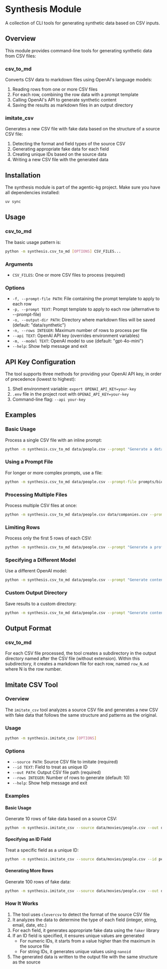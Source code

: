 # Synthesis Module

A collection of CLI tools for generating synthetic data based on CSV inputs.

## Overview

This module provides command-line tools for generating synthetic data from CSV files:

### csv_to_md

Converts CSV data to markdown files using OpenAI's language models:

1. Reading rows from one or more CSV files
2. For each row, combining the row data with a prompt template
3. Calling OpenAI's API to generate synthetic content
4. Saving the results as markdown files in an output directory

### imitate_csv

Generates a new CSV file with fake data based on the structure of a source CSV file:

1. Detecting the format and field types of the source CSV
2. Generating appropriate fake data for each field
3. Creating unique IDs based on the source data
4. Writing a new CSV file with the generated data

## Installation

The synthesis module is part of the agentic-kg project. Make sure you have all dependencies installed:

```bash
uv sync
```

## Usage

### csv_to_md

The basic usage pattern is:

```bash
python -m synthesis.csv_to_md [OPTIONS] CSV_FILES...
```

### Arguments

- `CSV_FILES`: One or more CSV files to process (required)

### Options

- `-f, --prompt-file PATH`: File containing the prompt template to apply to each row
- `-p, --prompt TEXT`: Prompt template to apply to each row (alternative to --prompt-file)
- `-o, --output-dir PATH`: Directory where markdown files will be saved (default: "data/synthetic")
- `-n, --rows INTEGER`: Maximum number of rows to process per file
- `--api TEXT`: OpenAI API key (overrides environment variables)
- `-m, --model TEXT`: OpenAI model to use (default: "gpt-4o-mini")
- `--help`: Show help message and exit

## API Key Configuration

The tool supports three methods for providing your OpenAI API key, in order of precedence (lowest to highest):

1. Shell environment variable: `export OPENAI_API_KEY=your-key`
2. `.env` file in the project root with `OPENAI_API_KEY=your-key`
3. Command-line flag: `--api your-key`

## Examples

### Basic Usage

Process a single CSV file with an inline prompt:

```bash
python -m synthesis.csv_to_md data/people.csv --prompt "Generate a detailed biography for this person."
```

### Using a Prompt File

For longer or more complex prompts, use a file:

```bash
python -m synthesis.csv_to_md data/people.csv --prompt-file prompts/biography.txt
```

### Processing Multiple Files

Process multiple CSV files at once:

```bash
python -m synthesis.csv_to_md data/people.csv data/companies.csv --prompt-file prompts/description.txt
```

### Limiting Rows

Process only the first 5 rows of each CSV:

```bash
python -m synthesis.csv_to_md data/people.csv --prompt "Generate a profile." --rows 5
```

### Specifying a Different Model

Use a different OpenAI model:

```bash
python -m synthesis.csv_to_md data/people.csv --prompt "Generate content." --model gpt-4
```

### Custom Output Directory

Save results to a custom directory:

```bash
python -m synthesis.csv_to_md data/people.csv --prompt "Generate content." --output-dir results/generated
```

## Output Format

### csv_to_md

For each CSV file processed, the tool creates a subdirectory in the output directory named after the CSV file (without extension). Within this subdirectory, it creates a markdown file for each row, named `row_N.md` where N is the row number.

## Imitate CSV Tool

### Overview

The `imitate_csv` tool analyzes a source CSV file and generates a new CSV with fake data that follows the same structure and patterns as the original.

### Usage

```bash
python -m synthesis.imitate_csv [OPTIONS]
```

### Options

- `--source PATH`: Source CSV file to imitate (required)
- `--id TEXT`: Field to treat as unique ID
- `--out PATH`: Output CSV file path (required)
- `--rows INTEGER`: Number of rows to generate (default: 10)
- `--help`: Show help message and exit

### Examples

#### Basic Usage

Generate 10 rows of fake data based on a source CSV:

```bash
python -m synthesis.imitate_csv --source data/movies/people.csv --out data/synthetic/fake_people.csv
```

#### Specifying an ID Field

Treat a specific field as a unique ID:

```bash
python -m synthesis.imitate_csv --source data/movies/people.csv --id personId --out data/synthetic/fake_people.csv
```

#### Generating More Rows

Generate 100 rows of fake data:

```bash
python -m synthesis.imitate_csv --source data/movies/people.csv --out data/synthetic/fake_people.csv --rows 100
```

### How It Works

1. The tool uses `clevercsv` to detect the format of the source CSV file
2. It analyzes the data to determine the type of each field (integer, string, email, date, etc.)
3. For each field, it generates appropriate fake data using the `faker` library
4. If an ID field is specified, it ensures unique values are generated
   - For numeric IDs, it starts from a value higher than the maximum in the source file
   - For string IDs, it generates unique values using `nanoid`
5. The generated data is written to the output file with the same structure as the source
